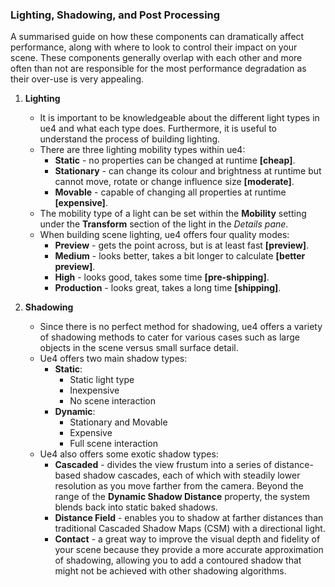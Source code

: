 ### Lighting, Shadowing, and Post Processing

A summarised guide on how these components can dramatically affect performance, along with where to look to control their impact on your scene. These components generally overlap with each other and more often than not are responsible for the most performance degradation as their over-use is very appealing.

1. **Lighting**
   * It is important to be knowledgeable about the different light types in ue4 and what each type does. Furthermore, it is useful to understand the process of building lighting.
   * There are three lighting mobility types within ue4:
     * **Static** - no properties can be changed at runtime **[cheap]**.
     * **Stationary** - can change its colour and brightness at runtime but cannot move, rotate or change influence size **[moderate]**.
     * **Movable** - capable of changing all properties at runtime **[expensive]**.
   * The mobility type of a light can be set within the **Mobility** setting under the **Transform** section of the light in the *Details pane*.
   * When building scene lighting, ue4 offers four quality modes:
     * **Preview** - gets the point across, but is at least fast **[preview]**.
     * **Medium** - looks better, takes a bit longer to calculate **[better preview]**.
     * **High** -  looks good, takes some time **[pre-shipping]**.
     * **Production** - looks great, takes a long time **[shipping]**.

2. **Shadowing**
   * Since there is no perfect method for shadowing, ue4 offers a variety of shadowing methods to cater for various cases such as large objects in the scene versus small surface detail.
   * Ue4 offers two main shadow types:
     * **Static**:
       * Static light type
       * Inexpensive
       * No scene interaction
     * **Dynamic**:
       * Stationary and Movable
       * Expensive
       * Full scene interaction
   * Ue4 also offers some exotic shadow types:
     * **Cascaded** - divides the view frustum into a series of distance-based shadow cascades, each of which with steadily lower resolution as you move farther from the camera. Beyond the range of the **Dynamic Shadow Distance** property, the system blends back into static baked shadows.
     * **Distance Field** - enables you to shadow at farther distances than traditional Cascaded Shadow Maps (CSM) with a directional light.
     * **Contact** - a great way to improve the visual depth and fidelity of your scene because they provide a more accurate approximation of shadowing, allowing you to add a contoured shadow that might not be achieved with other shadowing algorithms.